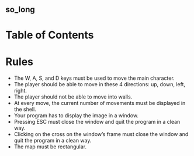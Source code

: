 ## so_long
# Table of Contents
<a Rules="# Rules"></a>

# Rules
- The W, A, S, and D keys must be used to move the main character.
- The player should be able to move in these 4 directions: up, down, left, right.
- The player should not be able to move into walls.
- At every move, the current number of movements must be displayed in the shell.
- Your program has to display the image in a window.
- Pressing ESC must close the window and quit the program in a clean way.
- Clicking on the cross on the window’s frame must close the window and quit the program in a clean way.
- The map must be rectangular.
